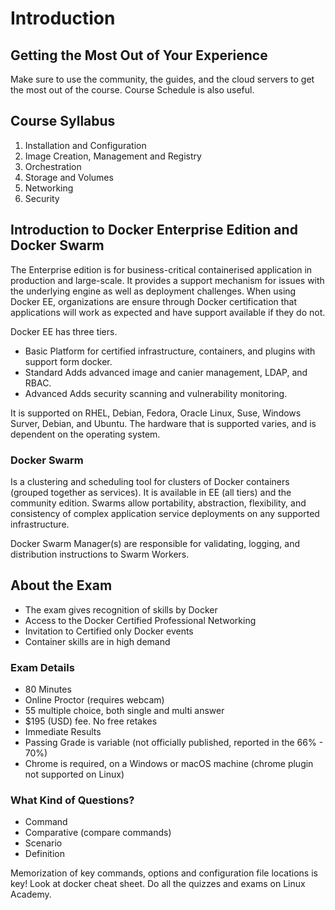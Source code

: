# Introduction

## Getting the Most Out of Your Experience
Make sure to use the community, the guides, and the cloud servers to get the most out of the course.
Course Schedule is also useful.

## Course Syllabus
1. Installation and Configuration
2. Image Creation, Management and Registry
3. Orchestration
4. Storage and Volumes
5. Networking
6. Security

## Introduction to Docker Enterprise Edition and Docker Swarm
The Enterprise edition is for business-critical containerised application in production and large-scale.
It provides a support mechanism for issues with the underlying engine as well as deployment challenges.
When using Docker EE, organizations are ensure through Docker certification that applications will work as
expected and have support available if they do not.

Docker EE has three tiers.

- Basic
Platform for certified infrastructure, containers, and plugins with support form docker.
- Standard
Adds advanced image and canier management, LDAP, and RBAC.
- Advanced
Adds security scanning and vulnerability monitoring.

It is supported on RHEL, Debian, Fedora, Oracle Linux, Suse, Windows Surver, Debian, and Ubuntu.
The hardware that is supported varies, and is dependent on the operating system.

### Docker Swarm
Is a clustering and scheduling tool for clusters of Docker containers (grouped together as services).
It is available in EE (all tiers) and the community edition. Swarms allow portability, abstraction, flexibility, and consistency of complex application service deployments on any supported infrastructure.

Docker Swarm Manager(s) are responsible for validating, logging, and distribution instructions to Swarm Workers.


## About the Exam
- The exam gives recognition of skills by Docker
- Access to the Docker Certified Professional Networking
- Invitation to Certified only Docker events
- Container skills are in high demand

### Exam Details
- 80 Minutes
- Online Proctor (requires webcam)
- 55 multiple choice, both single and multi answer
- $195 (USD) fee. No free retakes
- Immediate Results
- Passing Grade is variable (not officially published, reported in the 66% - 70%)
- Chrome is required, on a Windows or macOS machine (chrome plugin not supported on Linux)

### What Kind of Questions?
- Command
- Comparative (compare commands)
- Scenario
- Definition

Memorization of key commands, options and configuration file locations is key!
Look at docker cheat sheet. Do all the quizzes and exams on Linux Academy.
